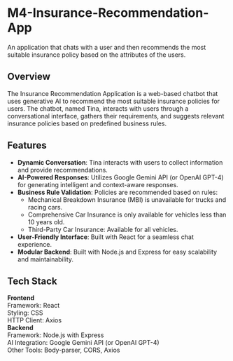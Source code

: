 # M4-Insurance-Recommendation-App
An application that chats with a user and then recommends the most suitable insurance policy based on the attributes of the users.

## Overview
The Insurance Recommendation Application is a web-based chatbot that uses generative AI to recommend the most suitable insurance policies for users. The chatbot, named Tina, interacts with users through a conversational interface, gathers their requirements, and suggests relevant insurance policies based on predefined business rules.

## Features
* **Dynamic Conversation**: Tina interacts with users to collect information and provide recommendations. <br>
* **AI-Powered Responses**: Utilizes Google Gemini API (or OpenAI GPT-4) for generating intelligent and context-aware responses. <br>
* **Business Rule Validation**: Policies are recommended based on rules: <br>
  - Mechanical Breakdown Insurance (MBI) is unavailable for trucks and racing cars. <br>
  - Comprehensive Car Insurance is only available for vehicles less than 10 years old. <br>
  - Third-Party Car Insurance: Available for all vehicles. <br>
* **User-Friendly Interface**: Built with React for a seamless chat experience. <br>
* **Modular Backend**: Built with Node.js and Express for easy scalability and maintainability. <br>

## Tech Stack 
**Frontend** <br>
Framework: React <br>
Styling: CSS <br>
HTTP Client: Axios <br>
**Backend** <br>
Framework: Node.js with Express <br>
AI Integration: Google Gemini API (or OpenAI GPT-4) <br>
Other Tools: Body-parser, CORS, Axios <br>
